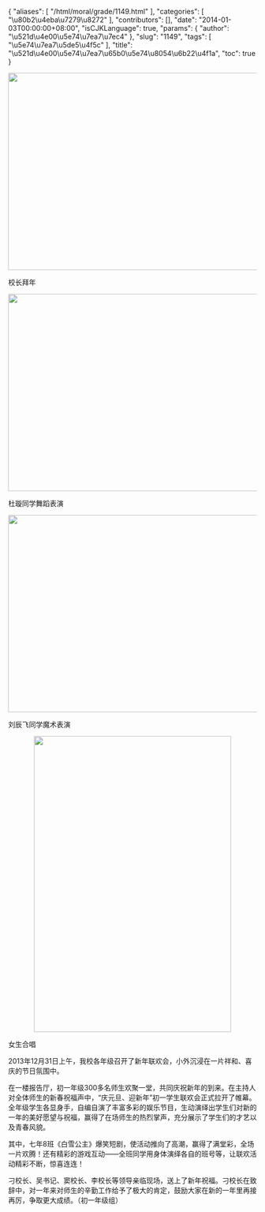 {
    "aliases": [
        "/html/moral/grade/1149.html"
    ],
    "categories": [
        "\u80b2\u4eba\u7279\u8272"
    ],
    "contributors": [],
    "date": "2014-01-03T00:00:00+08:00",
    "isCJKLanguage": true,
    "params": {
        "author": "\u521d\u4e00\u5e74\u7ea7\u7ec4"
    },
    "slug": "1149",
    "tags": [
        "\u5e74\u7ea7\u5de5\u4f5c"
    ],
    "title": "\u521d\u4e00\u5e74\u7ea7\u65b0\u5e74\u8054\u6b22\u4f1a",
    "toc": true
}


<img
    src="https://cdn.tfls.online/mirror/full/88e05eda0a56378792b09391412578718d289afc.jpg"
    style="display:block;margin-left:auto;margin-right:auto;"
    decoding="async"
    fetchpriority="auto"
    loading="lazy"
    height="400"
    width="600"
/>




校长拜年





<img
    src="https://cdn.tfls.online/mirror/full/a1bbc5ef3babd59c8b102432e4fb54e4a00b3a37.jpg"
    style="display:block;margin-left:auto;margin-right:auto;"
    decoding="async"
    fetchpriority="auto"
    loading="lazy"
    height="400"
    width="600"
/>




杜璇同学舞蹈表演





<img
    src="https://cdn.tfls.online/mirror/full/3da206d558a56b7cdafd45d508daa6e837459937.jpg"
    style="display:block;margin-left:auto;margin-right:auto;"
    decoding="async"
    fetchpriority="auto"
    loading="lazy"
    height="400"
    width="600"
/>




刘辰飞同学魔术表演





<img
    src="https://cdn.tfls.online/mirror/full/c3b9b9de22c4e88a5c2206174ca0f9ec990e788d.jpg"
    style="display:block;margin-left:auto;margin-right:auto;"
    decoding="async"
    fetchpriority="auto"
    loading="lazy"
    height="600"
    width="400"
/>




女生合唱




  





2013年12月31日上午，我校各年级召开了新年联欢会，小外沉浸在一片祥和、喜庆的节日氛围中。




在一楼报告厅，初一年级300多名师生欢聚一堂，共同庆祝新年的到来。在主持人对全体师生的新春祝福声中，“庆元旦、迎新年”初一学生联欢会正式拉开了帷幕。全年级学生各显身手，自编自演了丰富多彩的娱乐节目，生动演绎出学生们对新的一年的美好愿望与祝福，赢得了在场师生的热烈掌声，充分展示了学生们的才艺以及青春风貌。




其中，七年8班《白雪公主》爆笑短剧，使活动推向了高潮，赢得了满堂彩，全场一片欢腾！还有精彩的游戏互动——全班同学用身体演绎各自的班号等，让联欢活动精彩不断，惊喜连连！




刁校长、吴书记、窦校长、李校长等领导亲临现场，送上了新年祝福。刁校长在致辞中，对一年来对师生的辛勤工作给予了极大的肯定，鼓励大家在新的一年里再接再厉，争取更大成绩。（初一年级组）




  



